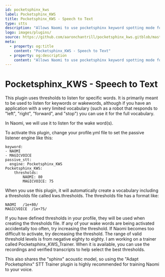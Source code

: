 ```yaml
---
id: pocketsphinx_kws
label: Pocketsphinx_KWS
title: Pocketsphinx_KWS - Speech to Text
type: stts
description: "Allows Naomi to use pocketsphinx keyword spotting mode for passive listening"
logo: images/plugins/
source: https://github.com/aaronchantrill/pocketsphinx_kws.gitblob/master/readme.md
meta:
  - property: og:title
    content: "Pocketsphinx_KWS - Speech to Text"
  - property: og:description
    content: "Allows Naomi to use pocketsphinx keyword spotting mode for passive listening"
---
```


# Pocketsphinx_KWS - Speech to Text

<PluginLogo/>

This plugin uses thresholds to listen for specific words. It is primarily meant
to be used to listen for keywords or wakewords, although if you have an
application with a very limited vocabulary (such as a robot that responds to
"left", "right", "forward", and "stop") you can use it for the full vocabulary.

In Naomi, we will use it to listen for the wake word(s).

To activate this plugin, change your profile.yml file to set the passive
listener engine like this:

```
keyword:
- NAOMI
- MAGICVOICE
passive_stt:
  engine: Pocketsphinx_KWS
Pocketsphinx_KWS:
    thresholds:
        NAOMI: 80
        MAGICVOICE: 75
```

When you use this plugin, it will automatically create a vocabulary
including a thresholds file called kws.thresholds. The thresholds file has a
format like:

```
NAOMI   /1e+80/
MAGICVOICE  /1e+75/
```

If you have defined thresholds in your profile, they will be used when
creating the thresholds file. If any of your wake words are being activated
accidentally too often, try increasing the threshold. If Naomi becomes too
difficult to activate, try decreasing the threshold. The range of valid
threshold levels is from negative eighty to eighty. I am working on a
trainer called Pocketsphinx_KWS_Trainer. When it is available, you can use
the recordings and verified transcripts to help select the best thresholds.

This also shares the "sphinx" acoustic model, so using the "Adapt Pocketsphinx"
STT Trainer plugin is highly recommended for training Naomi to your voice.

<EditPageLink/>

